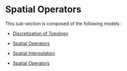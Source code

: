 # Spatial Operators

This sub-section is composed of the following models :

* [Discretization of Topology](references#SpatialOperatorsGeometrydiscretization)

* [Spatial Operators](references#SpatialOperatorsSpatialOperators(Examples))

* [Spatial Interpolation](references#SpatialOperatorsspatialinterpolation)

* [Spatial Operators](references#SpatialOperatorsTopologies)

